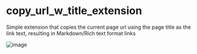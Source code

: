 # copy_url_w_title_extension
Simple extension that copies the current page url using the page title as the link text, resulting in Markdown/Rich text format links

![image](https://github.com/user-attachments/assets/db494deb-ad58-4428-9a63-561d6bff2fb0)

